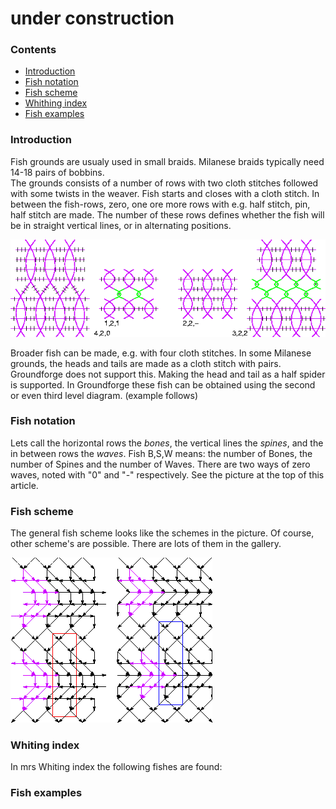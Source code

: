 # under construction

### Contents
* [Introduction](#introduction)
* [Fish notation](#fish-notation)
* [Fish scheme](#fish-scheme)
* [Whithing index](#whiting-index)
* [Fish examples](#fish-examples)

### Introduction
Fish grounds are usualy used in small braids. Milanese braids typically need 14-18 pairs of bobbins.     
The grounds consists of a number of rows with two cloth stitches followed with some twists in the weaver. Fish starts and closes with a cloth stitch. In between the fish-rows, zero, one ore more rows with e.g. half stitch, pin, half stitch are made. The number of these rows defines whether the fish will be in straight vertical lines, or in alternating positions.
    
![fish pair dia][vis_wt]

Broader fish can be made, e.g. with four cloth stitches. In some Milanese grounds, the heads and tails are made as a cloth stitch with pairs. Groundforge does not support this. Making the head and tail as a half spider is supported. In Groundforge these fish can be obtained using the second or even third level diagram. (example follows) 

### Fish notation
Lets call the horizontal rows the _bones_, the vertical lines the _spines_, and the in between rows the _waves_.
Fish B,S,W means: the number of Bones, the number of Spines and the number of Waves. There are two ways of zero waves, noted with "0" and "-" respectively. See the picture at the top of this article. 

### Fish scheme
The general fish scheme looks like the schemes in the picture. Of course, other scheme's are possible. There are lots of them in the gallery.

![fish generator][vis_gen]

### Whiting index
In mrs Whiting index the following fishes are found: 

### Fish examples




[vis_wt]: https://github.com/MAETempels/MAE-gf/blob/master/images/gf%20vis%20wt.png
[vis_gen]: https://github.com/MAETempels/MAE-gf/blob/master/images/gf%20vis%20gen.png

